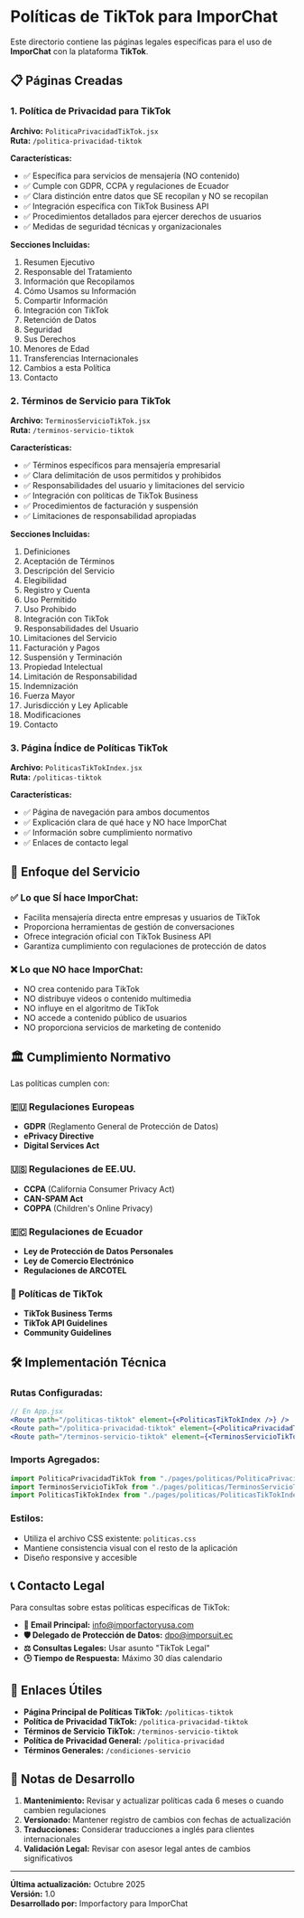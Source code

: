 # Políticas de TikTok para ImporChat

Este directorio contiene las páginas legales específicas para el uso de **ImporChat** con la plataforma **TikTok**.

## 📋 Páginas Creadas

### 1. Política de Privacidad para TikTok

**Archivo:** `PoliticaPrivacidadTikTok.jsx`  
**Ruta:** `/politica-privacidad-tiktok`

**Características:**

- ✅ Específica para servicios de mensajería (NO contenido)
- ✅ Cumple con GDPR, CCPA y regulaciones de Ecuador
- ✅ Clara distinción entre datos que SE recopilan y NO se recopilan
- ✅ Integración específica con TikTok Business API
- ✅ Procedimientos detallados para ejercer derechos de usuarios
- ✅ Medidas de seguridad técnicas y organizacionales

**Secciones Incluidas:**

1. Resumen Ejecutivo
2. Responsable del Tratamiento
3. Información que Recopilamos
4. Cómo Usamos su Información
5. Compartir Información
6. Integración con TikTok
7. Retención de Datos
8. Seguridad
9. Sus Derechos
10. Menores de Edad
11. Transferencias Internacionales
12. Cambios a esta Política
13. Contacto

### 2. Términos de Servicio para TikTok

**Archivo:** `TerminosServicioTikTok.jsx`  
**Ruta:** `/terminos-servicio-tiktok`

**Características:**

- ✅ Términos específicos para mensajería empresarial
- ✅ Clara delimitación de usos permitidos y prohibidos
- ✅ Responsabilidades del usuario y limitaciones del servicio
- ✅ Integración con políticas de TikTok Business
- ✅ Procedimientos de facturación y suspensión
- ✅ Limitaciones de responsabilidad apropiadas

**Secciones Incluidas:**

1. Definiciones
2. Aceptación de Términos
3. Descripción del Servicio
4. Elegibilidad
5. Registro y Cuenta
6. Uso Permitido
7. Uso Prohibido
8. Integración con TikTok
9. Responsabilidades del Usuario
10. Limitaciones del Servicio
11. Facturación y Pagos
12. Suspensión y Terminación
13. Propiedad Intelectual
14. Limitación de Responsabilidad
15. Indemnización
16. Fuerza Mayor
17. Jurisdicción y Ley Aplicable
18. Modificaciones
19. Contacto

### 3. Página Índice de Políticas TikTok

**Archivo:** `PoliticasTikTokIndex.jsx`  
**Ruta:** `/politicas-tiktok`

**Características:**

- ✅ Página de navegación para ambos documentos
- ✅ Explicación clara de qué hace y NO hace ImporChat
- ✅ Información sobre cumplimiento normativo
- ✅ Enlaces de contacto legal

## 🎯 Enfoque del Servicio

### ✅ Lo que SÍ hace ImporChat:

- Facilita mensajería directa entre empresas y usuarios de TikTok
- Proporciona herramientas de gestión de conversaciones
- Ofrece integración oficial con TikTok Business API
- Garantiza cumplimiento con regulaciones de protección de datos

### ❌ Lo que NO hace ImporChat:

- NO crea contenido para TikTok
- NO distribuye videos o contenido multimedia
- NO influye en el algoritmo de TikTok
- NO accede a contenido público de usuarios
- NO proporciona servicios de marketing de contenido

## 🏛️ Cumplimiento Normativo

Las políticas cumplen con:

### 🇪🇺 Regulaciones Europeas

- **GDPR** (Reglamento General de Protección de Datos)
- **ePrivacy Directive**
- **Digital Services Act**

### 🇺🇸 Regulaciones de EE.UU.

- **CCPA** (California Consumer Privacy Act)
- **CAN-SPAM Act**
- **COPPA** (Children's Online Privacy)

### 🇪🇨 Regulaciones de Ecuador

- **Ley de Protección de Datos Personales**
- **Ley de Comercio Electrónico**
- **Regulaciones de ARCOTEL**

### 📱 Políticas de TikTok

- **TikTok Business Terms**
- **TikTok API Guidelines**
- **Community Guidelines**

## 🛠️ Implementación Técnica

### Rutas Configuradas:

```jsx
// En App.jsx
<Route path="/politicas-tiktok" element={<PoliticasTikTokIndex />} />
<Route path="/politica-privacidad-tiktok" element={<PoliticaPrivacidadTikTok />} />
<Route path="/terminos-servicio-tiktok" element={<TerminosServicioTikTok />} />
```

### Imports Agregados:

```jsx
import PoliticaPrivacidadTikTok from "./pages/politicas/PoliticaPrivacidadTikTok";
import TerminosServicioTikTok from "./pages/politicas/TerminosServicioTikTok";
import PoliticasTikTokIndex from "./pages/politicas/PoliticasTikTokIndex";
```

### Estilos:

- Utiliza el archivo CSS existente: `politicas.css`
- Mantiene consistencia visual con el resto de la aplicación
- Diseño responsive y accesible

## 📞 Contacto Legal

Para consultas sobre estas políticas específicas de TikTok:

- **📧 Email Principal:** info@imporfactoryusa.com
- **🛡️ Delegado de Protección de Datos:** dpo@imporsuit.ec
- **⚖️ Consultas Legales:** Usar asunto "TikTok Legal"
- **🕒 Tiempo de Respuesta:** Máximo 30 días calendario

## 🔗 Enlaces Útiles

- **Página Principal de Políticas TikTok:** `/politicas-tiktok`
- **Política de Privacidad TikTok:** `/politica-privacidad-tiktok`
- **Términos de Servicio TikTok:** `/terminos-servicio-tiktok`
- **Política de Privacidad General:** `/politica-privacidad`
- **Términos Generales:** `/condiciones-servicio`

## 📝 Notas de Desarrollo

1. **Mantenimiento:** Revisar y actualizar políticas cada 6 meses o cuando cambien regulaciones
2. **Versionado:** Mantener registro de cambios con fechas de actualización
3. **Traducciones:** Considerar traducciones a inglés para clientes internacionales
4. **Validación Legal:** Revisar con asesor legal antes de cambios significativos

---

**Última actualización:** Octubre 2025  
**Versión:** 1.0  
**Desarrollado por:** Imporfactory para ImporChat

